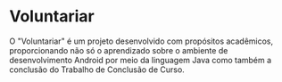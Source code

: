 # Voluntariar

O "Voluntariar" é um projeto desenvolvido com propósitos acadêmicos, proporcionando não só o aprendizado sobre o ambiente de desenvolvimento Android por meio da linguagem Java como também a conclusão do Trabalho de Conclusão de Curso.
